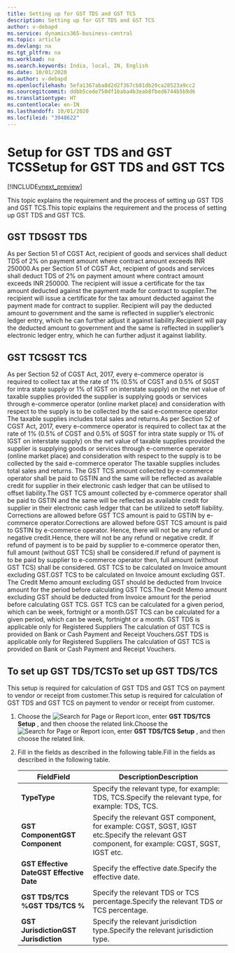 ```yaml
---
title: Setting up for GST TDS and GST TCS
description: Setting up for GST TDS and GST TCS
author: v-debapd
ms.service: dynamics365-business-central
ms.topic: article
ms.devlang: na
ms.tgt_pltfrm: na
ms.workload: na
ms.search.keywords: India, local, IN, English
ms.date: 10/01/2020
ms.author: v-debapd
ms.openlocfilehash: 5efa1367aba8d2d2f367cb81db20ca28523a9cc2
ms.sourcegitcommit: ddbb5cede750df1baba4b3eab8fbed6744b5b9d6
ms.translationtype: HT
ms.contentlocale: en-IN
ms.lasthandoff: 10/01/2020
ms.locfileid: "3948622"
---
```

# <a name="setup-for-gst-tds-and-gst-tcs"></a><span data-ttu-id="bf4d4-103">Setup for GST TDS and GST TCS</span><span class="sxs-lookup"><span data-stu-id="bf4d4-103">Setup for GST TDS and GST TCS</span></span> 

[!INCLUDE[vnext_preview](../../includes/vnext_preview.md)]

<span data-ttu-id="bf4d4-104">This topic explains the requirement and the process of setting up GST TDS and GST TCS.</span><span class="sxs-lookup"><span data-stu-id="bf4d4-104">This topic explains the requirement and the process of setting up GST TDS and GST TCS.</span></span>

## <a name="gst-tds"></a><span data-ttu-id="bf4d4-105">GST TDS</span><span class="sxs-lookup"><span data-stu-id="bf4d4-105">GST TDS</span></span> 

<span data-ttu-id="bf4d4-106">As per Section 51 of CGST Act, recipient of goods and services shall deduct TDS of 2% on payment amount where contract amount exceeds INR 250000.</span><span class="sxs-lookup"><span data-stu-id="bf4d4-106">As per Section 51 of CGST Act, recipient of goods and services shall deduct TDS of 2% on payment amount where contract amount exceeds INR 250000.</span></span> <span data-ttu-id="bf4d4-107">The recipient will issue a certificate for the tax amount deducted against the payment made for contract to supplier.</span><span class="sxs-lookup"><span data-stu-id="bf4d4-107">The recipient will issue a certificate for the tax amount deducted against the payment made for contract to supplier.</span></span> <span data-ttu-id="bf4d4-108">Recipient will pay the deducted amount to government and the same is reflected in supplier’s electronic ledger entry, which he can further adjust it against liability.</span><span class="sxs-lookup"><span data-stu-id="bf4d4-108">Recipient will pay the deducted amount to government and the same is reflected in supplier’s electronic ledger entry, which he can further adjust it against liability.</span></span>

## <a name="gst-tcs"></a><span data-ttu-id="bf4d4-109">GST TCS</span><span class="sxs-lookup"><span data-stu-id="bf4d4-109">GST TCS</span></span>

<span data-ttu-id="bf4d4-110">As per Section 52 of CGST Act, 2017, every e-commerce operator is required to collect tax at the rate of 1% (0.5% of CGST and 0.5% of SGST for intra state supply or 1% of IGST on interstate supply) on the net value of taxable supplies provided the supplier is supplying goods or services through e-commerce operator (online market place) and consideration with respect to the supply is to be collected by the said e-commerce operator The taxable supplies includes total sales and returns.</span><span class="sxs-lookup"><span data-stu-id="bf4d4-110">As per Section 52 of CGST Act, 2017, every e-commerce operator is required to collect tax at the rate of 1% (0.5% of CGST and 0.5% of SGST for intra state supply or 1% of IGST on interstate supply) on the net value of taxable supplies provided the supplier is supplying goods or services through e-commerce operator (online market place) and consideration with respect to the supply is to be collected by the said e-commerce operator The taxable supplies includes total sales and returns.</span></span> <span data-ttu-id="bf4d4-111">The GST TCS amount collected by e-commerce operator shall be paid to GSTIN and the same will be reflected as available credit for supplier in their electronic cash ledger that can be utilised to offset liability.</span><span class="sxs-lookup"><span data-stu-id="bf4d4-111">The GST TCS amount collected by e-commerce operator shall be paid to GSTIN and the same will be reflected as available credit for supplier in their electronic cash ledger that can be utilized to setoff liability.</span></span>
<span data-ttu-id="bf4d4-112">Corrections are allowed before GST TCS amount is paid to GSTIN by e-commerce operator.</span><span class="sxs-lookup"><span data-stu-id="bf4d4-112">Corrections are allowed before GST TCS amount is paid to GSTIN by e-commerce operator.</span></span>
<span data-ttu-id="bf4d4-113">Hence, there will not be any refund or negative credit.</span><span class="sxs-lookup"><span data-stu-id="bf4d4-113">Hence, there will not be any refund or negative credit.</span></span> <span data-ttu-id="bf4d4-114">If refund of payment is to be paid by supplier to e-commerce operator then, full amount (without GST TCS) shall be considered.</span><span class="sxs-lookup"><span data-stu-id="bf4d4-114">If refund of payment is to be paid by supplier to e-commerce operator then, full amount (without GST TCS) shall be considered.</span></span>
<span data-ttu-id="bf4d4-115">GST TCS to be calculated on Invoice amount excluding GST.</span><span class="sxs-lookup"><span data-stu-id="bf4d4-115">GST TCS to be calculated on Invoice amount excluding GST.</span></span> <span data-ttu-id="bf4d4-116">The Credit Memo amount excluding GST should be deducted from Invoice amount for the period before calculating GST TCS.</span><span class="sxs-lookup"><span data-stu-id="bf4d4-116">The Credit Memo amount excluding GST should be deducted from Invoice amount for the period before calculating GST TCS.</span></span>
<span data-ttu-id="bf4d4-117">GST TCS can be calculated for a given period, which can be week, fortnight or a month.</span><span class="sxs-lookup"><span data-stu-id="bf4d4-117">GST TCS can be calculated for a given period, which can be week, fortnight or a month.</span></span>
<span data-ttu-id="bf4d4-118">GST TDS is applicable only for Registered Suppliers The calculation of GST TCS is provided on Bank or Cash Payment and Receipt Vouchers.</span><span class="sxs-lookup"><span data-stu-id="bf4d4-118">GST TDS is applicable only for Registered Suppliers The calculation of GST TCS is provided on Bank or Cash Payment and Receipt Vouchers.</span></span>


## <a name="to-set-up-gst-tdstcs"></a><span data-ttu-id="bf4d4-119">To set up GST TDS/TCS</span><span class="sxs-lookup"><span data-stu-id="bf4d4-119">To set up GST TDS/TCS</span></span>

<span data-ttu-id="bf4d4-120">This setup is required for calculation of GST TDS and GST TCS on payment to vendor or receipt from customer.</span><span class="sxs-lookup"><span data-stu-id="bf4d4-120">This setup is required for calculation of GST TDS and GST TCS on payment to vendor or receipt from customer.</span></span>

1. <span data-ttu-id="bf4d4-121">Choose the ![Search for Page or Report](image/search_small.png "Search for Page or Report icon") icon, enter **GST TDS/TCS Setup** , and then choose the related link.</span><span class="sxs-lookup"><span data-stu-id="bf4d4-121">Choose the ![Search for Page or Report](image/search_small.png "Search for Page or Report icon") icon, enter **GST TDS/TCS Setup** , and then choose the related link.</span></span>
2. <span data-ttu-id="bf4d4-122">Fill in the fields as described in the following table.</span><span class="sxs-lookup"><span data-stu-id="bf4d4-122">Fill in the fields as described in the following table.</span></span>
    
    |<span data-ttu-id="bf4d4-123">Field</span><span class="sxs-lookup"><span data-stu-id="bf4d4-123">Field</span></span>|<span data-ttu-id="bf4d4-124">Description</span><span class="sxs-lookup"><span data-stu-id="bf4d4-124">Description</span></span>| 
    |---------------------------------|  ---------------------------------------| 
    |<span data-ttu-id="bf4d4-125">**Type**</span><span class="sxs-lookup"><span data-stu-id="bf4d4-125">**Type**</span></span>|<span data-ttu-id="bf4d4-126">Specify the relevant type, for example: TDS, TCS.</span><span class="sxs-lookup"><span data-stu-id="bf4d4-126">Specify the relevant type, for example: TDS, TCS.</span></span>|
    |<span data-ttu-id="bf4d4-127">**GST Component**</span><span class="sxs-lookup"><span data-stu-id="bf4d4-127">**GST Component**</span></span>|<span data-ttu-id="bf4d4-128">Specify the relevant GST component, for example: CGST, SGST, IGST etc.</span><span class="sxs-lookup"><span data-stu-id="bf4d4-128">Specify the relevant GST component, for example: CGST, SGST, IGST etc.</span></span>|
    |<span data-ttu-id="bf4d4-129">**GST Effective Date**</span><span class="sxs-lookup"><span data-stu-id="bf4d4-129">**GST Effective Date**</span></span>|<span data-ttu-id="bf4d4-130">Specify the effective date.</span><span class="sxs-lookup"><span data-stu-id="bf4d4-130">Specify the effective date.</span></span>|
    |<span data-ttu-id="bf4d4-131">**GST TDS/TCS %**</span><span class="sxs-lookup"><span data-stu-id="bf4d4-131">**GST TDS/TCS %**</span></span>|<span data-ttu-id="bf4d4-132">Specify the relevant TDS or TCS percentage.</span><span class="sxs-lookup"><span data-stu-id="bf4d4-132">Specify the relevant TDS or TCS percentage.</span></span>|
    |<span data-ttu-id="bf4d4-133">**GST Jurisdiction**</span><span class="sxs-lookup"><span data-stu-id="bf4d4-133">**GST Jurisdiction**</span></span>|<span data-ttu-id="bf4d4-134">Specify the relevant jurisdiction type.</span><span class="sxs-lookup"><span data-stu-id="bf4d4-134">Specify the relevant jurisdiction type.</span></span>|





















